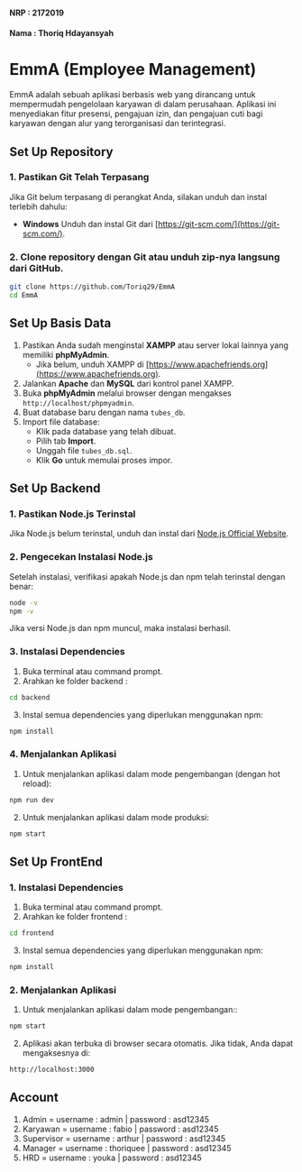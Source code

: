 #### NRP   : 2172019
#### Nama  : Thoriq Hdayansyah

# EmmA (Employee Management)
EmmA adalah sebuah aplikasi berbasis web yang dirancang untuk mempermudah pengelolaan karyawan di dalam perusahaan. Aplikasi ini menyediakan fitur presensi, pengajuan izin, dan pengajuan cuti bagi karyawan dengan alur yang terorganisasi dan terintegrasi.

## **Set Up Repository**
### 1. Pastikan Git Telah Terpasang  
Jika Git belum terpasang di perangkat Anda, silakan unduh dan instal terlebih dahulu:  

- **Windows**
Unduh dan instal Git dari [https://git-scm.com/](https://git-scm.com/).
  
### 2. Clone repository dengan Git atau unduh zip-nya langsung dari GitHub.
```bash
git clone https://github.com/Toriq29/EmmA
cd EmmA
```

## Set Up Basis Data
1. Pastikan Anda sudah menginstal **XAMPP** atau server lokal lainnya yang memiliki **phpMyAdmin**.  
   - Jika belum, unduh XAMPP di [https://www.apachefriends.org](https://www.apachefriends.org).  
2. Jalankan **Apache** dan **MySQL** dari kontrol panel XAMPP.  
3. Buka **phpMyAdmin** melalui browser dengan mengakses `http://localhost/phpmyadmin`.  
4. Buat database baru dengan nama `tubes_db`.  
5. Import file database:  
   - Klik pada database yang telah dibuat.  
   - Pilih tab **Import**.  
   - Unggah file `tubes_db.sql`.  
   - Klik **Go** untuk memulai proses impor.  

## **Set Up Backend**

### **1. Pastikan Node.js Terinstal**
Jika Node.js belum terinstal, unduh dan instal dari [Node.js Official Website](https://nodejs.org/en).

### **2. Pengecekan Instalasi Node.js**
Setelah instalasi, verifikasi apakah Node.js dan npm telah terinstal dengan benar:  
```bash
node -v
npm -v
```
Jika versi Node.js dan npm muncul, maka instalasi berhasil.

### **3. Instalasi Dependencies**
1. Buka terminal atau command prompt.
2. Arahkan ke folder backend :
```bash
cd backend
```
3. Instal semua dependencies yang diperlukan menggunakan npm:
```bash
npm install
```

### **4.  Menjalankan Aplikasi**
1. Untuk menjalankan aplikasi dalam mode pengembangan (dengan hot reload):
```bash
npm run dev
```
2. Untuk menjalankan aplikasi dalam mode produksi:
```bash
npm start
```

## **Set Up FrontEnd**
### **1. Instalasi Dependencies**
1. Buka terminal atau command prompt.
2. Arahkan ke folder frontend :
```bash
cd frontend
```
3. Instal semua dependencies yang diperlukan menggunakan npm:
```bash
npm install
```

### **2.  Menjalankan Aplikasi**
1. Untuk menjalankan aplikasi dalam mode pengembangan::
```bash
npm start
```
2. Aplikasi akan terbuka di browser secara otomatis. Jika tidak, Anda dapat mengaksesnya di:
```bash
http://localhost:3000
```

## **Account**
1. Admin = username : admin | password : asd12345
2. Karyawan = username : fabio |  password : asd12345
3. Supervisor = username : arthur |  password : asd12345
4. Manager = username : thoriquee |  password : asd12345
5. HRD = username : youka |  password : asd12345


 
